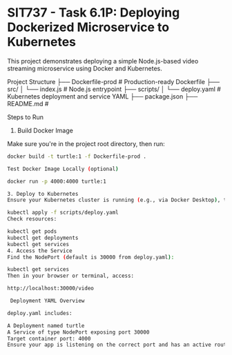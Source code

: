 # SIT737 - Task 6.1P: Deploying Dockerized Microservice to Kubernetes

This project demonstrates deploying a simple Node.js-based video streaming microservice using Docker and Kubernetes.

 Project Structure
├── Dockerfile-prod # Production-ready Dockerfile ├── src/ │ └── index.js # Node.js entrypoint ├── scripts/ │ └── deploy.yaml # Kubernetes deployment and service YAML ├── package.json ├── README.md #


Steps to Run

1.  Build Docker Image

Make sure you're in the project root directory, then run:

```bash
docker build -t turtle:1 -f Dockerfile-prod .

Test Docker Image Locally (optional)

docker run -p 4000:4000 turtle:1

3. Deploy to Kubernetes
Ensure your Kubernetes cluster is running (e.g., via Docker Desktop), then run:

kubectl apply -f scripts/deploy.yaml
Check resources:

kubectl get pods
kubectl get deployments
kubectl get services
4. Access the Service
Find the NodePort (default is 30000 from deploy.yaml):

kubectl get services
Then in your browser or terminal, access:

http://localhost:30000/video

 Deployment YAML Overview

deploy.yaml includes:

A Deployment named turtle
A Service of type NodePort exposing port 30000
Target container port: 4000
Ensure your app is listening on the correct port and has an active route for /video.

